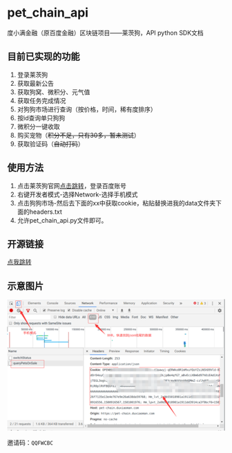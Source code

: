 # pet_chain_api
度小满金融（原百度金融）区块链项目——莱茨狗，API python SDK文档

## 目前已实现的功能

1. 登录莱茨狗
2. 获取最新公告
3. 获取狗窝、微积分、元气值
4. 获取任务完成情况
5. 对狗狗市场进行查询（按价格，时间，稀有度排序）
6. 按id查询单只狗狗
7. 微积分一键收取
8. 购买宠物（~~积分不足，只有30多，暂未测试~~）
9. 获取验证码（~~自动打码~~）



## 使用方法

1. 点击莱茨狗官网[点击跳转]([https://passport.baidu.com/v2/?login&u=https%3A%2F%2Fwappass.baidu.com%2Fv3%2Flogin%2Fapi%2Fauthopenbduss%3Freturn_type%3D5%26tpl%3Dblockchain%26client_id%3DfHUnn02XwCrywmmdUtCdK6eC%26u%3Dhttps%253A%252F%252Fpet-chain.duxiaoman.com%252Fdata%252Fuser%252Fsign%253Fu%253Dhttps%25253A%25252F%25252Fpet-chain.duxiaoman.com%25252F](https://passport.baidu.com/v2/?login&u=https%3A%2F%2Fwappass.baidu.com%2Fv3%2Flogin%2Fapi%2Fauthopenbduss%3Freturn_type%3D5%26tpl%3Dblockchain%26client_id%3DfHUnn02XwCrywmmdUtCdK6eC%26u%3Dhttps%3A%2F%2Fpet-chain.duxiaoman.com%2Fdata%2Fuser%2Fsign%3Fu%3Dhttps%253A%252F%252Fpet-chain.duxiaoman.com%252F))，登录百度账号
2. 右键开发者模式-选择Network-选择手机模式
3. 点击狗狗市场-然后去下面的xx中获取cookie，粘贴替换进我的data文件夹下面的headers.txt
4. 允许pet_chain_api.py文件即可。



## 开源链接

[点我跳转](https://github.com/Tlntin/pet_chain_api)

## 示意图片

![](./data/baiducookie.png)



邀请码：```QQFWCBC```